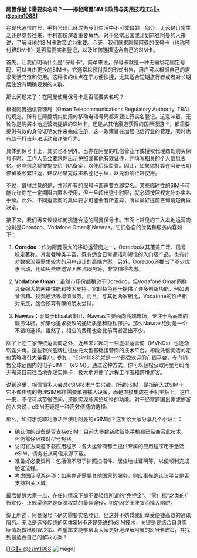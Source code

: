 **阿曼保號卡需要实名吗？——揭秘阿曼SIM卡政策与实用技巧[[TG💪+ @esim1088](https://t.me/s/esim1088)]**

在现代通信时代，手机号码已经成为我们生活中不可或缺的一部分。无论是日常生活还是商务往来，手机都扮演着重要角色。对于经常出国或计划前往阿曼的人来说，了解当地的SIM卡政策尤为重要。今天，我们就来聊聊阿曼的保号卡（也称预付费SIM卡）是否需要实名登记，以及如何选择适合自己的SIM卡。

首先，让我们明确什么是“保号卡”。简单来说，保号卡就是一种无需绑定固定号码、可以自由更换的SIM卡。它通常以预付费的形式出售，用户可以根据自己的需求灵活充值和使用。这种卡的优点在于方便快捷，尤其适合短期旅行者或者对长期居住没有明确规划的人群。

那么问题来了：在阿曼使用保号卡是否需要实名呢？

根据阿曼通信管理局（Oman Telecommunications Regulatory Authority, TRA）的规定，所有在阿曼境内使用的移动电话号码都需要进行实名登记。这意味着，无论你是购买本地运营商提供的SIM卡，还是从其他渠道获得的国际漫游卡，都需要提供有效的身份证明文件来完成注册。这一政策旨在加强电信行业的管理，同时也有助于打击非法活动和诈骗行为。

具体到保号卡上，其实也不例外。当你在阿曼的电信营业厅或授权代理商处购买保号卡时，工作人员会要求你出示护照或其他有效证件，并填写相关的个人信息表格。这些信息将被提交给TRA备案，以便后续监管。因此，如果你打算在阿曼长期停留或频繁往返，建议尽早完成实名登记手续，以免影响正常使用。

不过，值得注意的是，并非所有的保号卡都需要立即实名。某些临时性的SIM卡可能允许你在一定期限内匿名使用，但一旦超出这个时限，就必须按照规定补办实名手续。此外，不同运营商的具体要求可能会有所差异，所以最好提前咨询清楚再做决定。

接下来，我们再来谈谈如何挑选合适的阿曼保号卡。市面上常见的三大本地运营商分别是Ooredoo、Vodafone Oman和Nawras。它们各自的优势和服务内容如下：

1. **Ooredoo**：作为阿曼最大的移动运营商之一，Ooredoo以其覆盖广泛、信号稳定著称。其套餐种类丰富，既有适合日常通话和短信的入门级产品，也有针对数据流量需求较大的用户设计的高端方案。另外，Ooredoo还推出了不少优惠活动，比如免费赠送WiFi热点服务等，非常值得考虑。

2. **Vodafone Oman**：虽然市场份额稍逊于Ooredoo，但Vodafone Oman同样具备强大的网络性能和技术支持。它的特色在于提供了许多创新功能，例如语音信箱、视频通话等增值服务。而且，与其他两家相比，Vodafone的价格相对亲民，适合预算有限的朋友尝试。

3. **Nawras**：隶属于Etisalat集团，Nawras主要面向高端市场，专注于高品质的服务体验。如果你追求极致的通话质量和隐私保护，那么Nawras绝对是一个不错的选择。当然了，相应的费用也会比前两者高出不少。

除了上述三家传统运营商之外，近年来兴起的一些虚拟运营商（MVNOs）也逐渐崭露头角。这些新兴品牌往往依托大型基础运营商的技术平台，却能凭借灵活的定价策略吸引大量客户。例如，“Esim1088”就是一个颇受欢迎的在线平台，专门销售全球范围内的电子SIM卡（eSIM）。通过这种方式，你可以轻松获取阿曼号码而无需亲自前往当地办理实体卡，极大地方便了远程工作者和跨境游客。

说到这里，相信很多人会对eSIM技术产生兴趣。所谓eSIM，是指嵌入式SIM卡，它不像传统的物理SIM那样需要单独插入设备，而是直接集成在手机主板上。这样一来，不仅可以节省空间，还能实现多网络切换的功能。对于经常跨国出差或旅游的人来说，eSIM无疑是一种高效便捷的选择。

那么，如何才能顺利激活并使用阿曼的eSIM呢？这里给大家分享几个小贴士：

- 确认你的设备是否支持eSIM：目前大多数新款智能手机都已经兼容此技术，但仍需仔细核对型号规格。
- 访问官方渠道下载应用程序：各大运营商都会提供专属的应用程序用于激活eSIM，请务必从可信来源下载。
- 准备好必要资料：包括但不限于护照扫描件、居住地址证明等，以便顺利完成验证流程。
- 考虑国际漫游选项：如果你还需要其他国家的服务，则应事先确认该平台是否支持相关区域。

最后提醒大家一点，在任何情况下都不要轻信所谓的“免押金”、“零门槛”之类的广告宣传。正规渠道才是保障权益的最佳途径，切勿因贪图便宜而掉入陷阱。

综上所述，阿曼保号卡确实需要实名登记，但这并不妨碍我们享受便捷高效的通讯服务。无论是选择传统的实体SIM卡还是先进的eSIM技术，关键是要结合自身实际情况做出明智决策。希望本文能够帮助大家更好地理解阿曼的SIM卡政策，并找到最适合自己的解决方案！

[[TG💪+ @esim1088](https://t.me/s/esim1088) ![Image](https://i.postimg.cc/4NQfJmqS/Snipaste-2025-05-13-00-14-12.png)]
